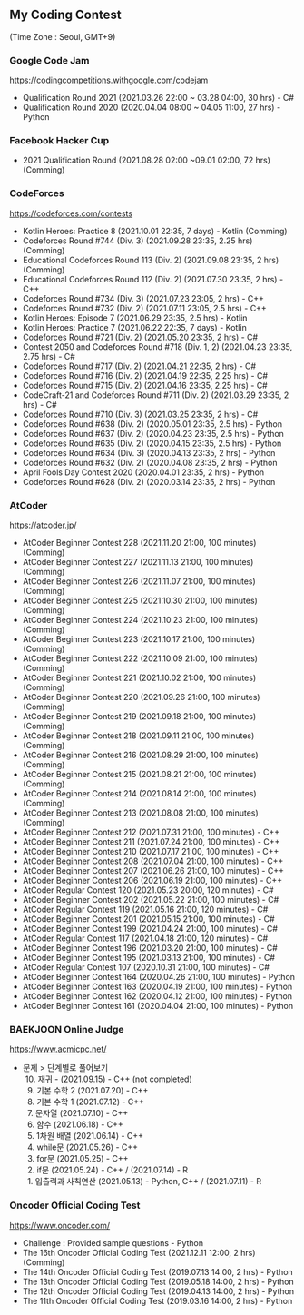 ## My Coding Contest
(Time Zone : Seoul, GMT+9)


### Google Code Jam
https://codingcompetitions.withgoogle.com/codejam
- Qualification Round 2021 (2021.03.26 22:00 ~ 03.28 04:00, 30 hrs) - C#
- Qualification Round 2020 (2020.04.04 08:00 ~ 04.05 11:00, 27 hrs) - Python

### Facebook Hacker Cup
- 2021 Qualification Round (2021.08.28 02:00 ~09.01 02:00, 72 hrs) (Comming)

### CodeForces
https://codeforces.com/contests
- Kotlin Heroes: Practice 8 (2021.10.01 22:35, 7 days) - Kotlin (Comming)
- Codeforces Round #744 (Div. 3) (2021.09.28 23:35, 2.25 hrs) (Comming)
- Educational Codeforces Round 113 (Div. 2) (2021.09.08 23:35, 2 hrs) (Comming)
- Educational Codeforces Round 112 (Div. 2) (2021.07.30 23:35, 2 hrs) - C++
- Codeforces Round #734 (Div. 3) (2021.07.23 23:05, 2 hrs) - C++
- Codeforces Round #732 (Div. 2) (2021.07.11 23:05, 2.5 hrs) - C++
- Kotlin Heroes: Episode 7 (2021.06.29 23:35, 2.5 hrs) - Kotlin
- Kotlin Heroes: Practice 7 (2021.06.22 22:35, 7 days) - Kotlin
- Codeforces Round #721 (Div. 2) (2021.05.20 23:35, 2 hrs) - C#
- Contest 2050 and Codeforces Round #718 (Div. 1, 2) (2021.04.23 23:35, 2.75 hrs) - C#
- Codeforces Round #717 (Div. 2) (2021.04.21 22:35, 2 hrs) - C#
- Codeforces Round #716 (Div. 2) (2021.04.19 22:35, 2.25 hrs) - C#
- Codeforces Round #715 (Div. 2) (2021.04.16 23:35, 2.25 hrs) - C#
- CodeCraft-21 and Codeforces Round #711 (Div. 2) (2021.03.29 23:35, 2 hrs) - C#
- Codeforces Round #710 (Div. 3) (2021.03.25 23:35, 2 hrs) - C#
- Codeforces Round #638 (Div. 2) (2020.05.01 23:35, 2.5 hrs) - Python
- Codeforces Round #637 (Div. 2) (2020.04.23 23:35, 2.5 hrs) - Python
- Codeforces Round #635 (Div. 2) (2020.04.15 23:35, 2.5 hrs) - Python
- Codeforces Round #634 (Div. 3) (2020.04.13 23:35, 2 hrs) - Python
- Codeforces Round #632 (Div. 2) (2020.04.08 23:35, 2 hrs) - Python
- April Fools Day Contest 2020 (2020.04.01 23:35, 2 hrs) - Python
- Codeforces Round #628 (Div. 2) (2020.03.14 23:35, 2 hrs) - Python

### AtCoder
https://atcoder.jp/
- AtCoder Beginner Contest 228 (2021.11.20 21:00, 100 minutes) (Comming)
- AtCoder Beginner Contest 227 (2021.11.13 21:00, 100 minutes) (Comming)
- AtCoder Beginner Contest 226 (2021.11.07 21:00, 100 minutes) (Comming)
- AtCoder Beginner Contest 225 (2021.10.30 21:00, 100 minutes) (Comming)
- AtCoder Beginner Contest 224 (2021.10.23 21:00, 100 minutes) (Comming)
- AtCoder Beginner Contest 223 (2021.10.17 21:00, 100 minutes) (Comming)
- AtCoder Beginner Contest 222 (2021.10.09 21:00, 100 minutes) (Comming)
- AtCoder Beginner Contest 221 (2021.10.02 21:00, 100 minutes) (Comming)
- AtCoder Beginner Contest 220 (2021.09.26 21:00, 100 minutes) (Comming)
- AtCoder Beginner Contest 219 (2021.09.18 21:00, 100 minutes) (Comming)
- AtCoder Beginner Contest 218 (2021.09.11 21:00, 100 minutes) (Comming)
- AtCoder Beginner Contest 216 (2021.08.29 21:00, 100 minutes) (Comming)
- AtCoder Beginner Contest 215 (2021.08.21 21:00, 100 minutes) (Comming)
- AtCoder Beginner Contest 214 (2021.08.14 21:00, 100 minutes) (Comming)
- AtCoder Beginner Contest 213 (2021.08.08 21:00, 100 minutes) (Comming)
- AtCoder Beginner Contest 212 (2021.07.31 21:00, 100 minutes) - C++
- AtCoder Beginner Contest 211 (2021.07.24 21:00, 100 minutes) - C++
- AtCoder Beginner Contest 210 (2021.07.17 21:00, 100 minutes) - C++
- AtCoder Beginner Contest 208 (2021.07.04 21:00, 100 minutes) - C++
- AtCoder Beginner Contest 207 (2021.06.26 21:00, 100 minutes) - C++
- AtCoder Beginner Contest 206 (2021.06.19 21:00, 100 minutes) - C++
- AtCoder Regular Contest 120 (2021.05.23 20:00, 120 minutes) - C#
- AtCoder Beginner Contest 202 (2021.05.22 21:00, 100 minutes) - C#
- AtCoder Regular Contest 119 (2021.05.16 21:00, 120 minutes) - C#
- AtCoder Beginner Contest 201 (2021.05.15 21:00, 100 minutes) - C#
- AtCoder Beginner Contest 199 (2021.04.24 21:00, 100 minutes) - C#
- AtCoder Regular Contest 117 (2021.04.18 21:00, 120 minutes) - C#
- AtCoder Beginner Contest 196 (2021.03.20 21:00, 100 minutes) - C#
- AtCoder Beginner Contest 195 (2021.03.13 21:00, 100 minutes) - C#
- AtCoder Regular Contest 107 (2020.10.31 21:00, 100 minutes) - C#
- AtCoder Beginner Contest 164 (2020.04.26 21:00, 100 minutes) - Python
- AtCoder Beginner Contest 163 (2020.04.19 21:00, 100 minutes) - Python
- AtCoder Beginner Contest 162 (2020.04.12 21:00, 100 minutes) - Python
- AtCoder Beginner Contest 161 (2020.04.04 21:00, 100 minutes) - Python

### BAEKJOON Online Judge
https://www.acmicpc.net/
- 문제 > 단계별로 풀어보기  
&nbsp;10. 재귀 - (2021.09.15) - C++ (not completed)  
&nbsp; 9. 기본 수학 2 (2021.07.20) - C++  
&nbsp; 8. 기본 수학 1 (2021.07.12) - C++  
&nbsp; 7. 문자열 (2021.07.10) - C++  
&nbsp; 6. 함수 (2021.06.18) - C++  
&nbsp; 5. 1차원 배열 (2021.06.14) - C++  
&nbsp; 4. while문 (2021.05.26) - C++  
&nbsp; 3. for문 (2021.05.25) - C++  
&nbsp; 2. if문 (2021.05.24) - C++ / (2021.07.14) - R  
&nbsp; 1. 입출력과 사칙연산 (2021.05.13) - Python, C++ / (2021.07.11) - R

### Oncoder Official Coding Test
https://www.oncoder.com/
- Challenge : Provided sample questions - Python
- The 16th Oncoder Official Coding Test (2021.12.11 12:00, 2 hrs) (Comming)
- The 14th Oncoder Official Coding Test (2019.07.13 14:00, 2 hrs) - Python
- The 13th Oncoder Official Coding Test (2019.05.18 14:00, 2 hrs) - Python
- The 12th Oncoder Official Coding Test (2019.04.13 14:00, 2 hrs) - Python
- The 11th Oncoder Official Coding Test (2019.03.16 14:00, 2 hrs) - Python